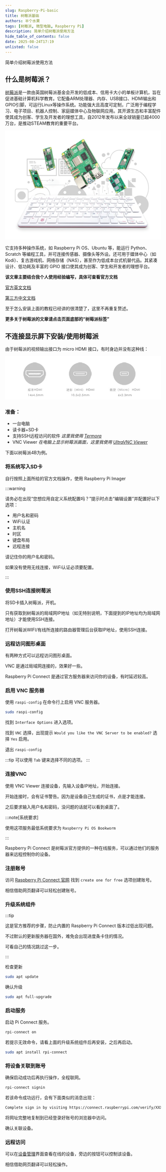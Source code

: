 ```yaml
---
slug: Raspberry-Pi-basic
title: 树莓派基础
authors: 半个水果
tags: [树莓派, 微型电脑, Raspberry Pi]
description: 简单介绍树莓派使用方法
hide_table_of_contents: false
date: 2025-08-24T17:19
unlisted: false
---
```


简单介绍树莓派使用方法

<!-- truncate -->

## 什么是树莓派？

[树莓派](https://www.raspberrypi.com)是一款由英国树莓派基金会开发的低成本、信用卡大小的单板计算机，旨在促进基础计算机科学教育。它配备ARM处理器、内存、USB接口、HDMI输出和GPIO引脚，可运行Linux等操作系统。功能强大且高度可定制，广泛用于编程学习、电子项目、机器人控制、家庭媒体中心及物联网应用。其开源生态和丰富配件使其成为创客、学生及开发者的理想工具，自2012年发布以来全球销量已超4000万台，是推动STEAM教育的重要平台。

![](./01.webp)

它支持多种操作系统，如 Raspberry Pi OS、Ubuntu 等，能运行 Python、Scratch 等编程工具，并可连接传感器、摄像头等外设。还可用于媒体中心（如 Kodi）、复古游戏机、网络存储（NAS），甚至作为低成本台式机替代品。其紧凑设计、低功耗及丰富的 GPIO 接口使其成为创客、学生和开发者的理想平台。

**该文章主要结合我<Underline color="green">个人使用经验</Underline>编写，具体可查看官方文档**

[官方英文文档](https://www.raspberrypi.com/documentation)

[第三方中文文档](https://pidoc.cn)

至于怎么安装上面的教程已经讲的很清楚了，这里不再重复赘述。

**更多关于树莓派的文章请点击页面底部的“树莓派标签”**

## 不连接显示屏下安装/使用树莓派

由于树莓派的视频输出接口为 micro HDMI 接口，有时身边并没有这种线：

![](./02.jpg)

### 准备：

- 一台电脑
- 读卡器+SD卡
- 支持SSH远程访问的软件 *这里我使用 [Termora](https://github.com/TermoraDev/termora)*
- VNC Viewer *在电脑上显示树莓派画面，这里我使用 [UltraVNC Viewer](https://uvnc.com/downloads/ultravnc.html)*

下面以树莓派4B为例。

### 将系统写入SD卡

自行按照上面所给的官方文档操作，使用 Raspberry Pi Imager

:::warning

请务必在出现“您想应用自定义系统配置吗？”提示时点击“编辑设置”并配置好以下选项：

- 用户名和密码
- WiFi认证
- 主机名
- 时区
- 键盘布局
- 远程连接

请记住你的用户名和密码。

如果没有使用无线连接，WiFi认证必须要配置。

:::

### 使用SSH连接树莓派

将SD卡插入树莓派，开机。

只有获取到树莓派的局域网IP地址（如无特别说明，下面提到的IP地址均为局域网地址）才能使用SSH连接。

打开树莓派WIFI/有线所连接的路由器管理后台获取IP地址，使用SSH连接。

### 远程访问图形桌面

有两种方式可以远程访问图形桌面。

VNC 是通过局域网连接的，效果好一些。

Raspberry Pi Connect 是通过官方服务器来访问你的设备，有时延迟较高。

<Tabs>
<TabItem value="VNC" label="VNC访问"default>

<h3>启用 VNC 服务器</h3>

使用 `raspi-config` 在命令行上启用 VNC 服务器。

```bash showLineNumbers
sudo raspi-config
```

找到 `Interface Options` 进入选项。

找到 `VNC` 选择，出现提示 `Would you like the VNC Server to be enabled?` 选择 `Yes` 启用。

退出 `raspi-config`

:::tip
可以使用 `Tab` 键来选择不同的选项。
:::

<h3>连接VNC</h3>

使用 VNC Viewer 连接设备，先输入设备IP地址，开始连接。

开始连接时，会有证书警告。因为是设备自己生成的证书，点是才能连接。

之后要求输入用户名和密码，没问题的话就可以看到桌面了。

</TabItem>
<TabItem value="Raspberry Pi Connect" label="Raspberry Pi Connect">

:::note[系统要求]

使用这项服务最低系统要求为 `Raspberry Pi OS Bookworm`

:::

Raspberry Pi Connect 是树莓派官方提供的一种在线服务，可以通过他们的服务器来远程控制你的设备。

<h3>注册账号</h3>

访问 [Raspberry Pi Connect 官网](https://connect.raspberrypi.com) 找到 `create one for free` 选项创建账号。

相信借助网页翻译可以轻松创建账号。

<h3>升级系统组件</h3>

:::tip

这是官方推荐的步骤，防止内置的 Raspberry Pi Connect 版本过低出现问题。

不过默认的更新服务器在国外，难免会出现进度条卡住的情况。

可看自己的情况跳过这一步。

:::

检查更新

```bash showLineNumbers
sudo apt update
```

确认升级

```bash showLineNumbers
sudo apt full-upgrade
```

<h3>启动服务</h3>

启动 Pi Connect 服务。

```bash showLineNumbers
rpi-connect on
```

若提示无效命令，请看上面的升级系统组件后再安装，之后再启动。

```bash showLineNumbers
sudo apt install rpi-connect
```

<h3>将设备关联到账号</h3>

确保启动成功后再执行操作，全程联网。

```bash showLineNumbers
rpi-connect signin
```

若该命令成功远行，会有下面类似的消息出现：

```bash showLineNumbers
Complete sign in by visiting https://connect.raspberrypi.com/verify/XXXX-XXXX
```

将网址<Underline color="red">完整地</Underline>复制到<Underline color="red">已经登录好账号</Underline>的浏览器中访问。

确认关联设备。

<h3>远程访问</h3>

可以在[设备管理](https://connect.raspberrypi.com/devices)界面查看在线的设备，旁边的按钮可以控制该设备。

相信借助网页翻译可以轻松操作。
</TabItem>
</Tabs>